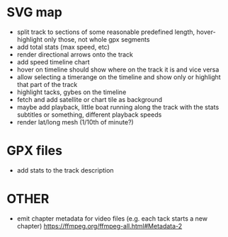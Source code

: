 
# SVG map
* split track to sections of some reasonable predefined length, hover-highlight only those, not whole gpx segments
* add total stats (max speed, etc)
* render directional arrows onto the track
* add speed timeline chart
* hover on timeline should show where on the track it is and vice versa
* allow selecting a timerange on the timeline and show only or highlight that part of the track
* highlight tacks, gybes on the timeline
* fetch and add satellite or chart tile as background
* maybe add playback, little boat running along the track with the stats subtitles or something, different playback speeds
* render lat/long mesh (1/10th of minute?)

# GPX files
* add stats to the track description

# OTHER
* emit chapter metadata for video files 
  (e.g. each tack starts a new chapter)
  https://ffmpeg.org/ffmpeg-all.html#Metadata-2